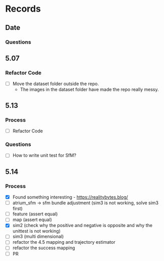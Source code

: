 # Records

## Date

### Questions



## 5.07

### Refactor Code
- [ ] Move the dataset folder outside the repo.
    - The images in the dataset folder have made the repo really messy.

## 5.13

### Process

- [ ] Refactor Code

### Questions

- [ ] How to write unit test for SfM?

## 5.14

### Process

- [x] Found something interesting - https://realitybytes.blog/
- [ ] atrium_sfm -> sfm bundle adjustment (sim3 is not working, solve sim3 first)
- [ ] feature (assert equal)
- [ ] map (assert equal)
- [x] sim2 (check why the positive and negative is opposite and why the unittest is not working)
- [ ] sim3 (multi dimensional)
- [ ] refactor the 4.5 mapping and trajectory estimator
- [ ] refactor the success mapping 
- [ ] PR
